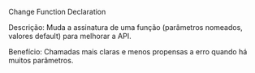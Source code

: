 Change Function Declaration

Descrição: Muda a assinatura de uma função (parâmetros nomeados, valores default) para melhorar a API.

Benefício: Chamadas mais claras e menos propensas a erro quando há muitos parâmetros.
